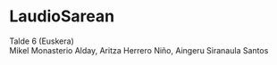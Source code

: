 # LaudioSarean

Talde 6 (Euskera)  
Mikel Monasterio Alday, Aritza Herrero Niño, Aingeru Siranaula Santos
